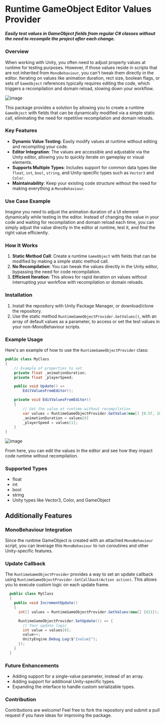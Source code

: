 # Runtime GameObject Editor Values Provider

##### Easily test values in GameObject fields from regular C# classes without the need to recompile the project after each change.

### Overview

When working with Unity, you often need to adjust property values at runtime for testing purposes. However, if those values reside in scripts that are not inherited from `MonoBehaviour`, you can't tweak them directly in the editor. Iterating on values like animation duration, rect size, boolean flags, or sets of `GameObject` references typically requires editing the code, which triggers a recompilation and domain reload, slowing down your workflow.

![image](https://github.com/user-attachments/assets/399a3f07-4474-4a30-b73b-8c85d7c1c7d4)

This package provides a solution by allowing you to create a runtime `GameObject` with fields that can be dynamically modified via a simple static call, eliminating the need for repetitive recompilation and domain reloads.

### Key Features

- **Dynamic Value Testing**: Easily modify values at runtime without editing and recompiling your code.
- **Editor Integration**: The values are accessible and adjustable via the Unity editor, allowing you to quickly iterate on gameplay or visual elements.
- **Supports Multiple Types**: Includes support for common data types like `float`, `int`, `bool`, `string`, and Unity-specific types such as `Vector3` and `Color`.
- **Maintainability**: Keep your existing code structure without the need for making everything a `MonoBehaviour`.

### Use Case Example

Imagine you need to adjust the animation duration of a UI element dynamically while testing in the editor. Instead of changing the value in your code and waiting for recompilation and domain reload each time, you can simply adjust the value directly in the editor at runtime, test it, and find the right value efficiently.

### How It Works

1. **Static Method Call**: Create a runtime `GameObject` with fields that can be modified by making a simple static method call.
2. **No Recompilation**: You can tweak the values directly in the Unity editor, bypassing the need for code recompilation.
3. **Efficient Iteration**: This allows for rapid iteration on values without interrupting your workflow with recompilation or domain reloads.

### Installation

1. Install the repository with Unity Package Manager, or download/clone the repository.
2. Use the static method `RuntimeGameObjectProvider.GetValues()`, with an array of default values as a parameter, to access or set the test values in your non-MonoBehaviour scripts.

### Example Usage

Here's an example of how to use the `RuntimeGameObjectProvider` class:

```csharp
public class MyClass
{
    // Example of properties to set
    private float _animationDuration;
    private float _playerSpeed;

    public void Update() =>
        EditValuesFromEditor();

    private void EditValuesFromEditor()
    {
        // Get the value at runtime without recompilation
        var values = RuntimeGameObjectProvider.GetValue(new[] {0.5f, 10f}); // default values to start with
        _animationDuration = values[0]
        _playerSpeed = values[1];
    }
}
```

![image](https://github.com/user-attachments/assets/050627e2-ef2b-4828-8328-23453c770a01)

From here, you can edit the values in the editor and see how they impact code runtime without recompilation.

### Supported Types
- float
- int
- bool
- string
- Unity types like Vector3, Color, and GameObject

## Additionally Features
### MonoBehaviour Integration
Since the runtime GameObject is created with an attached `MonoBehaviour` script, you can leverage this `MonoBehaviour` to run coroutines and other Unity-specific features.

### Update Callback
The `RuntimeGameObjectProvider` provides a way to set an update callback using `RuntimeGameObjectProvider.SetCallback(Action action)`. This allows you to execute custom logic on each update frame.
```csharp
  public class MyClass
  {
    public void IncrementUpdate()
    {
      int[] values = RuntimeGameObjectProvider.GetValues(new[] {421});

      RuntimeGameObjectProvider.SetUpdate(() => {
        // Your update logic
        int value = values[0];
        value++;
        UnityEngine.Debug.Log($"{value}");
      });
    }
  }
```

### Future Enhancements
- Adding support for a single-value parameter, instead of an array.
- Adding support for additional Unity-specific types.
- Expanding the interface to handle custom serializable types.

### Contribution
Contributions are welcome! Feel free to fork the repository and submit a pull request if you have ideas for improving the package.
